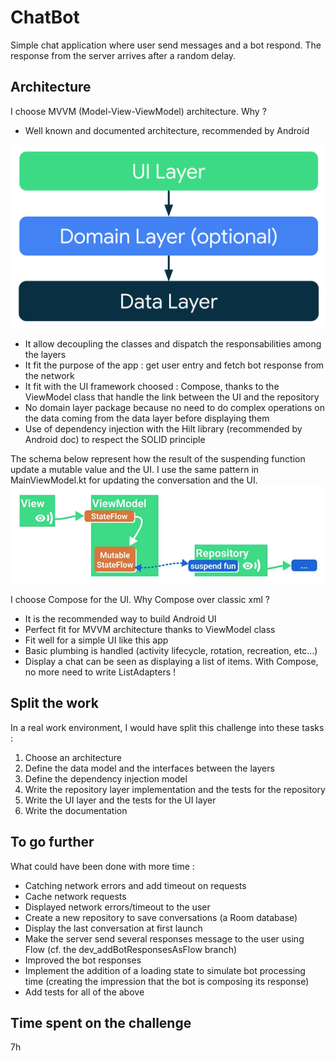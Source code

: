 # ChatBot

Simple chat application where user send messages and a bot respond.
The response from the server arrives after a random delay.

## Architecture

I choose MVVM (Model-View-ViewModel) architecture. Why ?


* Well known and documented architecture, recommended by Android

![img.png](documentation/pictures/img.png)

* It allow decoupling the classes and dispatch the responsabilities among the layers
* It fit the purpose of the app : get user entry and fetch bot response from the network
* It fit with the UI framework choosed : Compose, thanks to the ViewModel class that handle the link between the UI and the repository
* No domain layer package because no need to do complex operations on the data coming from the data layer before displaying them
* Use of dependency injection with the Hilt library (recommended by Android doc) to respect the SOLID principle

The schema below represent how the result of the suspending function update a mutable value
and the UI. I use the same pattern in MainViewModel.kt for updating the conversation and the UI.
![img_1.png](documentation/pictures/img_1.png)


I choose Compose for the UI. Why Compose over classic xml ?
* It is the recommended way to build Android UI
* Perfect fit for MVVM architecture thanks to ViewModel class
* Fit well for a simple UI like this app
* Basic plumbing is handled (activity lifecycle, rotation, recreation, etc...)
* Display a chat can be seen as displaying a list of items. With Compose, no more need to write ListAdapters !

## Split the work

In a real work environment, I would have split this challenge into these tasks :

1. Choose an architecture
2. Define the data model and the interfaces between the layers
3. Define the dependency injection model
4. Write the repository layer implementation and the tests for the repository
5. Write the UI layer and the tests for the UI layer
6. Write the documentation

## To go further

What could have been done with more time :

* Catching network errors and add timeout on requests
* Cache network requests
* Displayed network errors/timeout to the user
* Create a new repository to save conversations (a Room database)
* Display the last conversation at first launch
* Make the server send several responses message to the user using Flow (cf. the dev_addBotResponsesAsFlow branch)
* Improved the bot responses
* Implement the addition of a loading state to simulate bot processing time (creating the impression that the bot is composing its response)
* Add tests for all of the above

## Time spent on the challenge

7h 